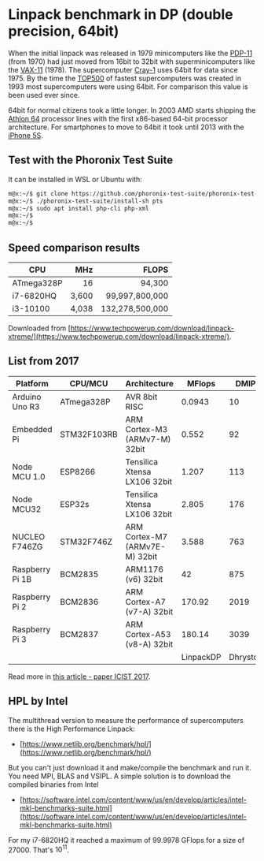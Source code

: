 # Linpack benchmark in DP (double precision, 64bit)

When the initial linpack was released in 1979 minicomputers like the [PDP-11](https://en.wikipedia.org/wiki/PDP-11) (from 1970) had just moved from 16bit to 32bit with superminicomputers like the [VAX-11](https://en.wikipedia.org/wiki/VAX-11) (1978). The supercomputer [Cray-1](https://en.wikipedia.org/wiki/Cray-1) uses 64bit for data since 1975. By the time the [TOP500](https://en.wikipedia.org/wiki/TOP500) of fastest supercomputers was created in 1993 most supercomputers were using 64bit. For comparison this value is been used ever since.

64bit for normal citizens took a little longer. In 2003 AMD starts shipping the [Athlon 64](https://en.wikipedia.org/wiki/Athlon_64) processor lines with the first x86-based 64-bit processor architecture. For smartphones to move to 64bit it took until 2013 with the [iPhone 5S](https://en.wikipedia.org/wiki/IPhone_5s).

## Test with the Phoronix Test Suite

It can be installed in WSL or Ubuntu with:

``` sh
m@x:~/$ git clone https://github.com/phoronix-test-suite/phoronix-test-suite.git
m@x:~/$ ./phoronix-test-suite/install-sh pts
m@x:~/$ sudo apt install php-cli php-xml
m@x:~/$ 
m@x:~/$ 
```

## Speed comparison results

|     CPU    |  MHz  |      FLOPS       |
| ---------- | ----: | ---------------: |
| ATmega328P |    16 |           94,300 |
|  i7-6820HQ | 3,600 |   99,997,800,000 |
|   i3-10100 | 4,038 |  132,278,500,000 |

Downloaded from [https://www.techpowerup.com/download/linpack-xtreme/](https://www.techpowerup.com/download/linpack-xtreme/).

## List from 2017

| Platform        | CPU/MCU     | Architecture                   | MFlops    | DMIPS     | MHz  | RAM kB  |
| --------------- | ----------- | ------------------------------ | --------- | --------- | ---- | ------- |
| Arduino Uno R3  | ATmega328P  | AVR 8bit RISC                  | 0.0943    | 10        | 16   | 2       |
| Embedded Pi     | STM32F103RB | ARM Cortex-M3 (ARMv7-M) 32bit  | 0.552     | 92        | 72   | 20      |
| Node MCU 1.0    | ESP8266     | Tensilica Xtensa LX106 32bit   | 1.207     | 113       | 80   | 64      |
| Node MCU32      | ESP32s      | Tensilica Xtensa LX106 32bit   | 2.805     | 176       | 160  | 520     |
| NUCLEO F746ZG   | STM32F746Z  | ARM Cortex-M7 (ARMv7E-M) 32bit | 3.588     | 763       | 216  | 320     |
| Raspberry Pi 1B | BCM2835     | ARM1176 (v6) 32bit             | 42        | 875       | 700  | 512000  |
| Raspberry Pi 2  | BCM2836     | ARM Cortex-A7 (v7-A) 32bit     | 170.92    | 2019      | 900  | 1024000 |
| Raspberry Pi 3  | BCM2837     | ARM Cortex-A53 (v8-A) 32bit    | 180.14    | 3039      | 1200 | 1024000 |
|                 |             |                                | LinpackDP | Dhrystone |      |         |

Read more in [this article - paper ICIST 2017](paper_ICIST_2017.pdf).


## HPL by Intel

The multithread version to measure the performance of supercomputers there is the High Performance Linpack:

- [https://www.netlib.org/benchmark/hpl/](https://www.netlib.org/benchmark/hpl/)

But you can't just download it and make/compile the benchmark and run it. You need MPI, BLAS and VSIPL. A simple solution is to download the compiled binaries from Intel

- [https://software.intel.com/content/www/us/en/develop/articles/intel-mkl-benchmarks-suite.html](https://software.intel.com/content/www/us/en/develop/articles/intel-mkl-benchmarks-suite.html)

For my i7-6820HQ it reached a maximum of 99.9978 GFlops for a size of 27000. That's $10^{11}$.
